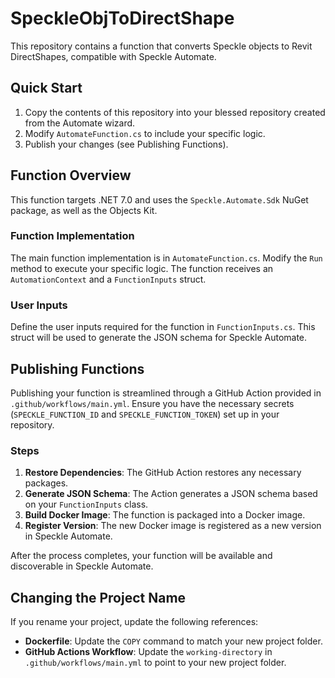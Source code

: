 # SpeckleObjToDirectShape

This repository contains a function that converts Speckle objects to Revit DirectShapes, compatible with Speckle Automate.

## Quick Start

1. Copy the contents of this repository into your blessed repository created from the Automate wizard.
2. Modify `AutomateFunction.cs` to include your specific logic.
3. Publish your changes (see Publishing Functions).

## Function Overview

This function targets .NET 7.0 and uses the `Speckle.Automate.Sdk` NuGet package, as well as the Objects Kit.

### Function Implementation

The main function implementation is in `AutomateFunction.cs`. Modify the `Run` method to execute your specific logic. The function receives an `AutomationContext` and a `FunctionInputs` struct.

### User Inputs

Define the user inputs required for the function in `FunctionInputs.cs`. This struct will be used to generate the JSON schema for Speckle Automate.

## Publishing Functions

Publishing your function is streamlined through a GitHub Action provided in `.github/workflows/main.yml`. Ensure you have the necessary secrets (`SPECKLE_FUNCTION_ID` and `SPECKLE_FUNCTION_TOKEN`) set up in your repository.

### Steps

1. **Restore Dependencies**: The GitHub Action restores any necessary packages.
2. **Generate JSON Schema**: The Action generates a JSON schema based on your `FunctionInputs` class.
3. **Build Docker Image**: The function is packaged into a Docker image.
4. **Register Version**: The new Docker image is registered as a new version in Speckle Automate.

After the process completes, your function will be available and discoverable in Speckle Automate.

## Changing the Project Name

If you rename your project, update the following references:

- **Dockerfile**: Update the `COPY` command to match your new project folder.
- **GitHub Actions Workflow**: Update the `working-directory` in `.github/workflows/main.yml` to point to your new project folder.